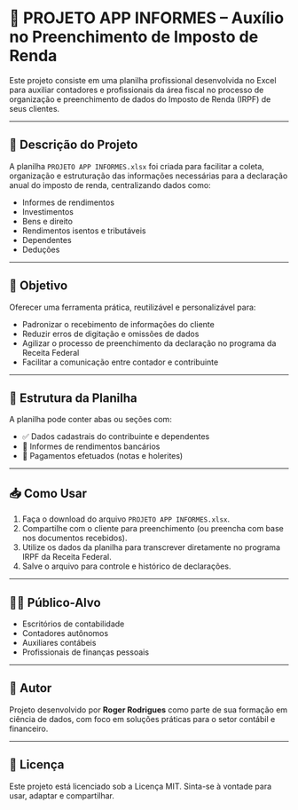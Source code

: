 # 📄 PROJETO APP INFORMES – Auxílio no Preenchimento de Imposto de Renda

Este projeto consiste em uma planilha profissional desenvolvida no Excel para auxiliar contadores e profissionais da área fiscal no processo de organização e preenchimento de dados do Imposto de Renda (IRPF) de seus clientes.

---

## 📌 Descrição do Projeto

A planilha `PROJETO APP INFORMES.xlsx` foi criada para facilitar a coleta, organização e estruturação das informações necessárias para a declaração anual do imposto de renda, centralizando dados como:

- Informes de rendimentos
- Investimentos
- Bens e direito
- Rendimentos isentos e tributáveis
- Dependentes
- Deduções

---

## 🎯 Objetivo

Oferecer uma ferramenta prática, reutilizável e personalizável para:

- Padronizar o recebimento de informações do cliente
- Reduzir erros de digitação e omissões de dados
- Agilizar o processo de preenchimento da declaração no programa da Receita Federal
- Facilitar a comunicação entre contador e contribuinte

---

## 📂 Estrutura da Planilha

A planilha pode conter abas ou seções com:

- ✅ Dados cadastrais do contribuinte e dependentes
- 💸 Informes de rendimentos bancários
- 🧾 Pagamentos efetuados (notas e holerites)


---

## 📥 Como Usar

1. Faça o download do arquivo `PROJETO APP INFORMES.xlsx`.
2. Compartilhe com o cliente para preenchimento (ou preencha com base nos documentos recebidos).
3. Utilize os dados da planilha para transcrever diretamente no programa IRPF da Receita Federal.
4. Salve o arquivo para controle e histórico de declarações.

---

## 👨‍💼 Público-Alvo

- Escritórios de contabilidade
- Contadores autônomos
- Auxiliares contábeis
- Profissionais de finanças pessoais

---

## 🧠 Autor

Projeto desenvolvido por **Roger Rodrigues** como parte de sua formação em ciência de dados, com foco em soluções práticas para o setor contábil e financeiro.

---

## 📜 Licença

Este projeto está licenciado sob a Licença MIT. Sinta-se à vontade para usar, adaptar e compartilhar.
